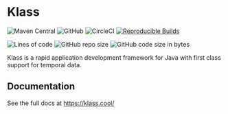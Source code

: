 Klass
=====

![Maven Central](https://img.shields.io/maven-central/v/cool.klass/klass)
![GitHub](https://img.shields.io/github/license/motlin/klass)
![CircleCI](https://img.shields.io/circleci/build/gh/motlin/klass/main)
[![Reproducible Builds](https://img.shields.io/badge/Reproducible_Builds-ok-green?labelColor=blue)](https://github.com/jvm-repo-rebuild/reproducible-central#cool.klass:klass)

![Lines of code](https://img.shields.io/tokei/lines/github/motlin/klass)
![GitHub repo size](https://img.shields.io/github/repo-size/motlin/klass)
![GitHub code size in bytes](https://img.shields.io/github/languages/code-size/motlin/klass)

Klass is a rapid application development framework for Java with first class support for temporal data.

Documentation
-------------

See the full docs at <https://klass.cool/>
